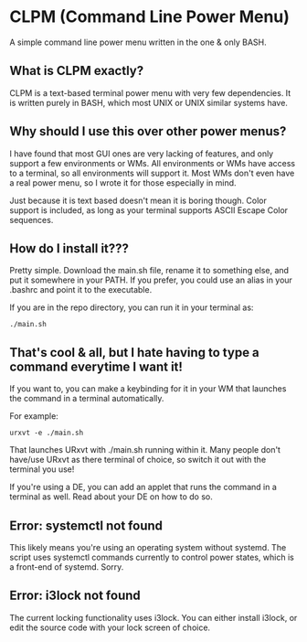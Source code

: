 # CLPM (Command Line Power Menu)
A simple command line power menu written in the one & only BASH.

## What is CLPM exactly?
CLPM is a text-based terminal power menu with very few dependencies. It is written purely in BASH, which most UNIX or UNIX similar systems have.

## Why should I use this over other power menus?
I have found that most GUI ones are very lacking of features, and only support a few environments or WMs. All environments or WMs have access to a terminal, so all environments will support it. Most WMs don't even have a real power menu, so I wrote it for those especially in mind.

Just because it is text based doesn't mean it is boring though. Color support is included, as long as your terminal supports ASCII Escape Color sequences.

## How do I install it???
Pretty simple. Download the main.sh file, rename it to something else, and put it somewhere in your PATH. If you prefer, you could use an alias in your .bashrc and point it to the executable.

If you are in the repo directory, you can run it in your terminal as:

    ./main.sh
    
## That's cool & all, but I hate having to type a command everytime I want it!
If you want to, you can make a keybinding for it in your WM that launches the command in a terminal automatically.

For example:

    urxvt -e ./main.sh

That launches URxvt with ./main.sh running within it. Many people don't have/use URxvt as there terminal of choice, so switch it out with the terminal you use!

If you're using a DE, you can add an applet that runs the command in a terminal as well. Read about your DE on how to do so.

## Error: systemctl not found
This likely means you're using an operating system without systemd. The script uses systemctl commands currently to control power states, which is a front-end of systemd. Sorry.

## Error: i3lock not found
The current locking functionality uses i3lock. You can either install i3lock, or edit the source code with your lock screen of choice.
